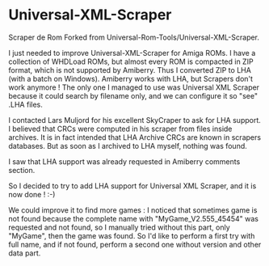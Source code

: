 # Universal-XML-Scraper
Scraper de Rom
Forked from Universal-Rom-Tools/Universal-XML-Scraper.

I just needed to improve Universal-XML-Scraper for Amiga ROMs.
I have a collection of WHDLoad ROMs, but almost every ROM is compacted in ZIP format, which is not supported by Amiberry.
Thus I converted ZIP to LHA (with a batch on Windows).
Amiberry works with LHA, but Scrapers don't work anymore !
The only one I managed to use was Universal XML Scraper because it could search by filename only, and we can configure it so "see" .LHA files.

I contacted Lars Muljord for his excellent SkyCraper to ask for LHA support. 
I believed that CRCs were computed in his scraper from files inside archives.
It is in fact intended that LHA Archive CRCs are known in scrapers databases. 
But as soon as I archived to LHA myself, nothing was found.

I saw that LHA support was already requested in Amiberry comments section.

So I decided to try to add LHA support for Universal XML Scraper, and it is now done ! :-)

We could improve it to find more games : 
I noticed that sometimes game is not found because the complete name with "MyGame_V2.555_45454" was requested and not found, 
so I manually tried without this part, only "MyGame", then the game was found. 
So I'd like to perform a first try with full name, and if not found, perform a second one without version and other data part.
